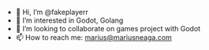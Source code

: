 - 👋 Hi, I’m @fakeplayerr
- 👀 I’m interested in Godot, Golang
- 💞️ I’m looking to collaborate on games project with Godot
- 📫 How to reach me: marius@mariusneaga.com

<!---
fakeplayerr/fakeplayerr is a ✨ special ✨ repository because its `README.md` (this file) appears on your GitHub profile.
You can click the Preview link to take a look at your changes.
--->
